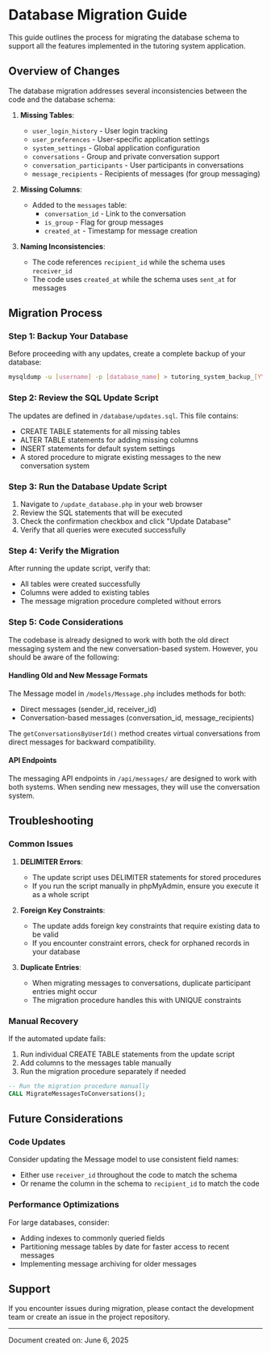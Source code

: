 # Database Migration Guide

This guide outlines the process for migrating the database schema to support all the features implemented in the tutoring system application.

## Overview of Changes

The database migration addresses several inconsistencies between the code and the database schema:

1. **Missing Tables**:
   - `user_login_history` - User login tracking
   - `user_preferences` - User-specific application settings
   - `system_settings` - Global application configuration
   - `conversations` - Group and private conversation support
   - `conversation_participants` - User participants in conversations
   - `message_recipients` - Recipients of messages (for group messaging)

2. **Missing Columns**:
   - Added to the `messages` table:
     - `conversation_id` - Link to the conversation
     - `is_group` - Flag for group messages
     - `created_at` - Timestamp for message creation

3. **Naming Inconsistencies**:
   - The code references `recipient_id` while the schema uses `receiver_id`
   - The code uses `created_at` while the schema uses `sent_at` for messages

## Migration Process

### Step 1: Backup Your Database

Before proceeding with any updates, create a complete backup of your database:

```bash
mysqldump -u [username] -p [database_name] > tutoring_system_backup_[YYYY-MM-DD].sql
```

### Step 2: Review the SQL Update Script

The updates are defined in `/database/updates.sql`. This file contains:
- CREATE TABLE statements for all missing tables
- ALTER TABLE statements for adding missing columns
- INSERT statements for default system settings
- A stored procedure to migrate existing messages to the new conversation system

### Step 3: Run the Database Update Script

1. Navigate to `/update_database.php` in your web browser
2. Review the SQL statements that will be executed
3. Check the confirmation checkbox and click "Update Database"
4. Verify that all queries were executed successfully

### Step 4: Verify the Migration

After running the update script, verify that:
- All tables were created successfully
- Columns were added to existing tables
- The message migration procedure completed without errors

### Step 5: Code Considerations

The codebase is already designed to work with both the old direct messaging system and the new conversation-based system. However, you should be aware of the following:

#### Handling Old and New Message Formats

The Message model in `/models/Message.php` includes methods for both:
- Direct messages (sender_id, receiver_id)
- Conversation-based messages (conversation_id, message_recipients)

The `getConversationsByUserId()` method creates virtual conversations from direct messages for backward compatibility.

#### API Endpoints

The messaging API endpoints in `/api/messages/` are designed to work with both systems. When sending new messages, they will use the conversation system.

## Troubleshooting

### Common Issues

1. **DELIMITER Errors**:
   - The update script uses DELIMITER statements for stored procedures
   - If you run the script manually in phpMyAdmin, ensure you execute it as a whole script

2. **Foreign Key Constraints**:
   - The update adds foreign key constraints that require existing data to be valid
   - If you encounter constraint errors, check for orphaned records in your database

3. **Duplicate Entries**:
   - When migrating messages to conversations, duplicate participant entries might occur
   - The migration procedure handles this with UNIQUE constraints

### Manual Recovery

If the automated update fails:

1. Run individual CREATE TABLE statements from the update script
2. Add columns to the messages table manually
3. Run the migration procedure separately if needed

```sql
-- Run the migration procedure manually
CALL MigrateMessagesToConversations();
```

## Future Considerations

### Code Updates

Consider updating the Message model to use consistent field names:
- Either use `receiver_id` throughout the code to match the schema
- Or rename the column in the schema to `recipient_id` to match the code

### Performance Optimizations

For large databases, consider:
- Adding indexes to commonly queried fields
- Partitioning message tables by date for faster access to recent messages
- Implementing message archiving for older messages

## Support

If you encounter issues during migration, please contact the development team or create an issue in the project repository.

---

Document created on: June 6, 2025